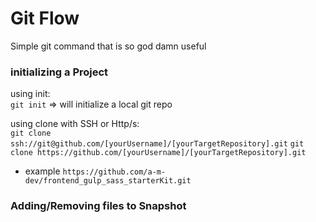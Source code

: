 # Git Flow
Simple git command that is so god damn useful


### initializing a Project
using init:  
`git init` => will initialize a local git repo

using clone with SSH or Http/s:  
`git clone ssh://git@github.com/[yourUsername]/[yourTargetRepository].git`
`git clone https://github.com/[yourUsername]/[yourTargetRepository].git`
* example `https://github.com/a-m-dev/frontend_gulp_sass_starterKit.git`


### Adding/Removing files to Snapshot
